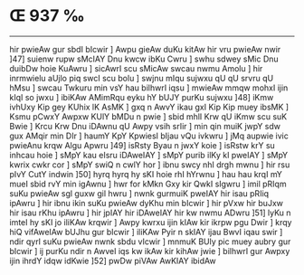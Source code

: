 # Œ 937 ‰
---
hir pwieAw gur sbdI bIcwir ] Awpu gieAw duKu kitAw hir vru pwieAw
nwir ]47] suienw rupw sMcIAY Dnu kwcw ibKu Cwru ] swhu sdwey sMic Dnu
duibDw hoie KuAwru ] sicAwrI scu sMicAw swcau nwmu Amolu ] hir
inrmwielu aUjlo piq swcI scu bolu ] swjnu mIqu sujwxu qU qU srvru qU hMsu
] swcau Twkuru min vsY hau bilhwrI iqsu ] mwieAw mmqw mohxI ijin
kIqI so jwxu ] ibiKAw AMimRqu eyku hY bUJY purKu sujwxu ]48] iKmw ivhUxy
Kip gey KUhix lK AsMK ] gxq n AwvY ikau gxI Kip Kip muey ibsMK ]
Ksmu pCwxY Awpxw KUlY bMDu n pwie ] sbid mhlI Krw qU iKmw scu suK
Bwie ] Krcu Krw Dnu iDAwnu qU Awpy vsih srIir ] min qin muiK jwpY
sdw gux AMqir min DIr ] haumY KpY KpwiesI bIjau vQu ivkwru ] jMq
aupwie ivic pwieAnu krqw Algu Apwru ]49] isRsty Byau n jwxY koie ]
isRstw krY su inhcau hoie ] sMpY kau eIsru iDAweIAY ] sMpY purib ilKy kI
pweIAY ] sMpY kwrix cwkr cor ] sMpY swiQ n cwlY hor ] ibnu swcy nhI
drgh mwnu ] hir rsu pIvY CutY indwin ]50] hyrq hyrq hy sKI hoie rhI
hYrwnu ] hau hau krqI mY mueI sbid rvY min igAwnu ] hwr for kMkn Gxy
kir QwkI sIgwru ] imil pRIqm suKu pwieAw sgl guxw gil hwru ] nwnk
gurmuiK pweIAY hir isau pRIiq ipAwru ] hir ibnu ikin suKu pwieAw dyKhu
min bIcwir ] hir pVxw hir buJxw hir isau rKhu ipAwru ] hir jpIAY
hir iDAweIAY hir kw nwmu ADwru ]51] lyKu n imteI hy sKI jo iliKAw
krqwir ] Awpy kwrxu ijin kIAw kir ikrpw pgu Dwir ] krqy hiQ
vifAweIAw bUJhu gur bIcwir ] iliKAw Pyir n skIAY ijau BwvI iqau swir
] ndir qyrI suKu pwieAw nwnk sbdu vIcwir ] mnmuK BUly pic muey aubry
gur bIcwir ] ij purKu ndir n AwveI iqs kw ikAw kir kihAw jwie ]
bilhwrI gur Awpxy ijin ihrdY idqw idKwie ]52] pwDw piVAw AwKIAY
ibidAw
####
